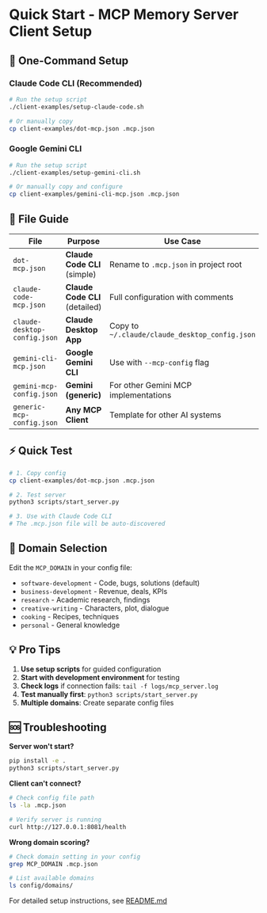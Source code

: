 # Quick Start - MCP Memory Server Client Setup

## 🚀 One-Command Setup

### Claude Code CLI (Recommended)
```bash
# Run the setup script
./client-examples/setup-claude-code.sh

# Or manually copy
cp client-examples/dot-mcp.json .mcp.json
```

### Google Gemini CLI
```bash
# Run the setup script
./client-examples/setup-gemini-cli.sh

# Or manually copy and configure
cp client-examples/gemini-cli-mcp.json .mcp.json
```

## 📁 File Guide

| File | Purpose | Use Case |
|------|---------|----------|
| `dot-mcp.json` | **Claude Code CLI** (simple) | Rename to `.mcp.json` in project root |
| `claude-code-mcp.json` | **Claude Code CLI** (detailed) | Full configuration with comments |
| `claude-desktop-config.json` | **Claude Desktop App** | Copy to `~/.claude/claude_desktop_config.json` |
| `gemini-cli-mcp.json` | **Google Gemini CLI** | Use with `--mcp-config` flag |
| `gemini-mcp-config.json` | **Gemini (generic)** | For other Gemini MCP implementations |
| `generic-mcp-config.json` | **Any MCP Client** | Template for other AI systems |

## ⚡ Quick Test

```bash
# 1. Copy config
cp client-examples/dot-mcp.json .mcp.json

# 2. Test server
python3 scripts/start_server.py

# 3. Use with Claude Code CLI
# The .mcp.json file will be auto-discovered
```

## 🎯 Domain Selection

Edit the `MCP_DOMAIN` in your config file:

- `software-development` - Code, bugs, solutions (default)
- `business-development` - Revenue, deals, KPIs  
- `research` - Academic research, findings
- `creative-writing` - Characters, plot, dialogue
- `cooking` - Recipes, techniques
- `personal` - General knowledge

## 💡 Pro Tips

1. **Use setup scripts** for guided configuration
2. **Start with development environment** for testing
3. **Check logs** if connection fails: `tail -f logs/mcp_server.log`
4. **Test manually first**: `python3 scripts/start_server.py`
5. **Multiple domains**: Create separate config files

## 🆘 Troubleshooting

**Server won't start?**
```bash
pip install -e .
python3 scripts/start_server.py
```

**Client can't connect?**
```bash
# Check config file path
ls -la .mcp.json

# Verify server is running
curl http://127.0.0.1:8081/health
```

**Wrong domain scoring?**
```bash
# Check domain setting in your config
grep MCP_DOMAIN .mcp.json

# List available domains
ls config/domains/
```

For detailed setup instructions, see [README.md](README.md)